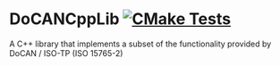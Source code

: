 # DoCANCppLib [![CMake Tests](https://github.com/vacmg/DoCANCppLib/actions/workflows/CI.yml/badge.svg)](https://github.com/vacmg/DoCANCppLib/actions/workflows/CI.yml)
 A C++ library that implements a subset of the functionality provided by DoCAN / ISO-TP (ISO 15765-2)
